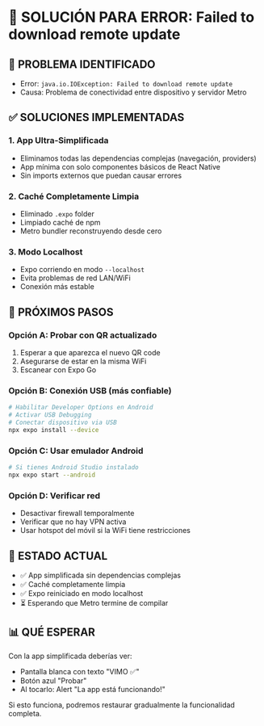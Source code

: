 # 🔧 SOLUCIÓN PARA ERROR: Failed to download remote update

## 🚨 **PROBLEMA IDENTIFICADO**
- Error: `java.io.IOException: Failed to download remote update`  
- Causa: Problema de conectividad entre dispositivo y servidor Metro

## ✅ **SOLUCIONES IMPLEMENTADAS**

### **1. App Ultra-Simplificada**
- Eliminamos todas las dependencias complejas (navegación, providers)
- App mínima con solo componentes básicos de React Native
- Sin imports externos que puedan causar errores

### **2. Caché Completamente Limpia**
- Eliminado `.expo` folder
- Limpiado caché de npm
- Metro bundler reconstruyendo desde cero

### **3. Modo Localhost**
- Expo corriendo en modo `--localhost` 
- Evita problemas de red LAN/WiFi
- Conexión más estable

## 📱 **PRÓXIMOS PASOS**

### **Opción A: Probar con QR actualizado**
1. Esperar a que aparezca el nuevo QR code
2. Asegurarse de estar en la misma WiFi
3. Escanear con Expo Go

### **Opción B: Conexión USB (más confiable)**
```bash
# Habilitar Developer Options en Android
# Activar USB Debugging
# Conectar dispositivo via USB
npx expo install --device
```

### **Opción C: Usar emulador Android**
```bash
# Si tienes Android Studio instalado
npx expo start --android
```

### **Opción D: Verificar red**
- Desactivar firewall temporalmente
- Verificar que no hay VPN activa
- Usar hotspot del móvil si la WiFi tiene restricciones

## 🎯 **ESTADO ACTUAL**
- ✅ App simplificada sin dependencias complejas
- ✅ Caché completamente limpia  
- ✅ Expo reiniciado en modo localhost
- ⏳ Esperando que Metro termine de compilar

## 📊 **QUÉ ESPERAR**
Con la app simplificada deberías ver:
- Pantalla blanca con texto "VIMO ✅"
- Botón azul "Probar"
- Al tocarlo: Alert "La app está funcionando!"

Si esto funciona, podremos restaurar gradualmente la funcionalidad completa.
